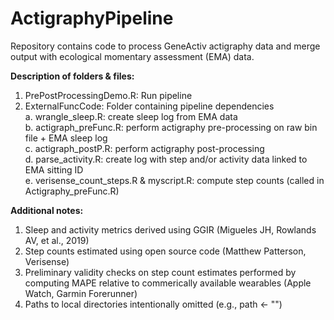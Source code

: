 # ActigraphyPipeline
Repository contains code to process GeneActiv actigraphy data and merge output with ecological momentary assessment (EMA) data.   

**Description of folders & files:**  

1. PrePostProcessingDemo.R: Run pipeline      
2. ExternalFuncCode: Folder containing pipeline dependencies  
   a. wrangle_sleep.R: create sleep log from EMA data  
   b. actigraph_preFunc.R: perform actigraphy pre-processing on raw bin file + EMA sleep log  
   c. actigraph_postP.R: perform actigraphy post-processing  
   d. parse_activity.R: create log with step and/or activity data linked to EMA sitting ID  
   e. verisense_count_steps.R & myscript.R: compute step counts (called in Actigraphy_preFunc.R)  

**Additional notes:**  

1. Sleep and activity metrics derived using GGIR (Migueles JH, Rowlands AV, et al., 2019)  
2. Step counts estimated using open source code (Matthew Patterson, Verisense)  
3. Preliminary validity checks on step count estimates performed by computing MAPE relative to commerically available wearables (Apple Watch, Garmin Forerunner)  
4. Paths to local directories intentionally omitted (e.g., path <- "")
